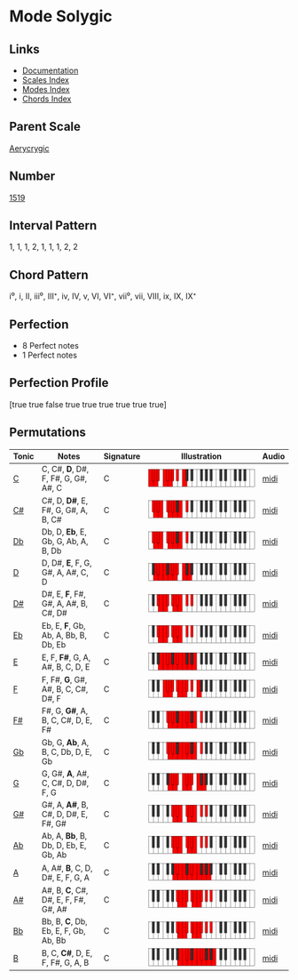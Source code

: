 # Mode Solygic

## Links

- [Documentation](index.md)
- [Scales Index](Scales.md)
- [Modes Index](Modes.md)
- [Chords Index](Chords.md)

## Parent Scale

[Aerycrygic](ScaleAerycrygic.md)

## Number

[1519](https://ianring.com/musictheory/scales/1519)

## Interval Pattern

1, 1, 1, 2, 1, 1, 1, 2, 2

## Chord Pattern

i⁰, i, II, iii⁰, III⁺, iv, IV, v, VI, VI⁺, vii⁰, vii, VIII, ix, IX, IX⁺

## Perfection

- 8 Perfect notes
- 1 Perfect notes

## Perfection Profile

[true true false true true true true true true]

## Permutations

| Tonic | Notes | Signature | Illustration | Audio |
|-------|-------|-----------|--------------|-------|
| [C](ModeCNaturalSolygic.md) | C, C#, **D**, D#, F, F#, G, G#, A#, C | C | ![CNaturalSolygic](ModeCNaturalSolygic.png) | [midi](https://github.com/edipermadi/music/blob/main/docs/ModeCNaturalSolygic.mid?raw=true) |
| [C#](ModeCSharpSolygic.md) | C#, D, **D#**, E, F#, G, G#, A, B, C# | C | ![CSharpSolygic](ModeCSharpSolygic.png) | [midi](https://github.com/edipermadi/music/blob/main/docs/ModeCSharpSolygic.mid?raw=true) |
| [Db](ModeDFlatSolygic.md) | Db, D, **Eb**, E, Gb, G, Ab, A, B, Db | C | ![DFlatSolygic](ModeDFlatSolygic.png) | [midi](https://github.com/edipermadi/music/blob/main/docs/ModeDFlatSolygic.mid?raw=true) |
| [D](ModeDNaturalSolygic.md) | D, D#, **E**, F, G, G#, A, A#, C, D | C | ![DNaturalSolygic](ModeDNaturalSolygic.png) | [midi](https://github.com/edipermadi/music/blob/main/docs/ModeDNaturalSolygic.mid?raw=true) |
| [D#](ModeDSharpSolygic.md) | D#, E, **F**, F#, G#, A, A#, B, C#, D# | C | ![DSharpSolygic](ModeDSharpSolygic.png) | [midi](https://github.com/edipermadi/music/blob/main/docs/ModeDSharpSolygic.mid?raw=true) |
| [Eb](ModeEFlatSolygic.md) | Eb, E, **F**, Gb, Ab, A, Bb, B, Db, Eb | C | ![EFlatSolygic](ModeEFlatSolygic.png) | [midi](https://github.com/edipermadi/music/blob/main/docs/ModeEFlatSolygic.mid?raw=true) |
| [E](ModeENaturalSolygic.md) | E, F, **F#**, G, A, A#, B, C, D, E | C | ![ENaturalSolygic](ModeENaturalSolygic.png) | [midi](https://github.com/edipermadi/music/blob/main/docs/ModeENaturalSolygic.mid?raw=true) |
| [F](ModeFNaturalSolygic.md) | F, F#, **G**, G#, A#, B, C, C#, D#, F | C | ![FNaturalSolygic](ModeFNaturalSolygic.png) | [midi](https://github.com/edipermadi/music/blob/main/docs/ModeFNaturalSolygic.mid?raw=true) |
| [F#](ModeFSharpSolygic.md) | F#, G, **G#**, A, B, C, C#, D, E, F# | C | ![FSharpSolygic](ModeFSharpSolygic.png) | [midi](https://github.com/edipermadi/music/blob/main/docs/ModeFSharpSolygic.mid?raw=true) |
| [Gb](ModeGFlatSolygic.md) | Gb, G, **Ab**, A, B, C, Db, D, E, Gb | C | ![GFlatSolygic](ModeGFlatSolygic.png) | [midi](https://github.com/edipermadi/music/blob/main/docs/ModeGFlatSolygic.mid?raw=true) |
| [G](ModeGNaturalSolygic.md) | G, G#, **A**, A#, C, C#, D, D#, F, G | C | ![GNaturalSolygic](ModeGNaturalSolygic.png) | [midi](https://github.com/edipermadi/music/blob/main/docs/ModeGNaturalSolygic.mid?raw=true) |
| [G#](ModeGSharpSolygic.md) | G#, A, **A#**, B, C#, D, D#, E, F#, G# | C | ![GSharpSolygic](ModeGSharpSolygic.png) | [midi](https://github.com/edipermadi/music/blob/main/docs/ModeGSharpSolygic.mid?raw=true) |
| [Ab](ModeAFlatSolygic.md) | Ab, A, **Bb**, B, Db, D, Eb, E, Gb, Ab | C | ![AFlatSolygic](ModeAFlatSolygic.png) | [midi](https://github.com/edipermadi/music/blob/main/docs/ModeAFlatSolygic.mid?raw=true) |
| [A](ModeANaturalSolygic.md) | A, A#, **B**, C, D, D#, E, F, G, A | C | ![ANaturalSolygic](ModeANaturalSolygic.png) | [midi](https://github.com/edipermadi/music/blob/main/docs/ModeANaturalSolygic.mid?raw=true) |
| [A#](ModeASharpSolygic.md) | A#, B, **C**, C#, D#, E, F, F#, G#, A# | C | ![ASharpSolygic](ModeASharpSolygic.png) | [midi](https://github.com/edipermadi/music/blob/main/docs/ModeASharpSolygic.mid?raw=true) |
| [Bb](ModeBFlatSolygic.md) | Bb, B, **C**, Db, Eb, E, F, Gb, Ab, Bb | C | ![BFlatSolygic](ModeBFlatSolygic.png) | [midi](https://github.com/edipermadi/music/blob/main/docs/ModeBFlatSolygic.mid?raw=true) |
| [B](ModeBNaturalSolygic.md) | B, C, **C#**, D, E, F, F#, G, A, B | C | ![BNaturalSolygic](ModeBNaturalSolygic.png) | [midi](https://github.com/edipermadi/music/blob/main/docs/ModeBNaturalSolygic.mid?raw=true) |
